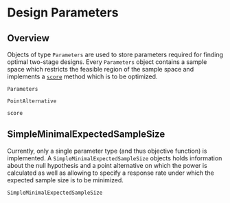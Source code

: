 # Design Parameters

## Overview

Objects of type `Parameters` are used to store parameters required for finding
optimal two-stage designs.
Every `Parameters` object contains a sample space which restricts the feasible
region of the sample space and implements a [`score`](@ref) method which is to
be optimized.

```@docs
Parameters

PointAlternative

score
```

## SimpleMinimalExpectedSampleSize

Currently, only a single parameter type (and thus objective function)
is implemented. A `SimpleMinimalExpectedSampleSize` objects holds information
about the null hypothesis and a point alternative on which the power is
calculated as well as allowing to specify a response rate under which the
expected sample size is to be minimized.

```@docs
SimpleMinimalExpectedSampleSize
```
